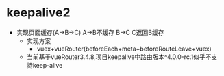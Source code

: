 # keepalive2

* 实现页面缓存(A->B->C) A->B不缓存 B->C C返回B缓存
  * 实现方案
    * vuex+vueRouter(beforeEach+meta+beforeRouteLeave+vuex) 
  * 当前基于vueRouter3.4.8,项目keepalive中路由版本^4.0.0-rc.1似乎不支持keep-alive
